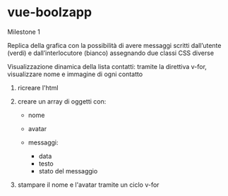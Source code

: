 # vue-boolzapp

Milestone 1

Replica della grafica con la possibilità di avere messaggi scritti dall’utente (verdi) e dall’interlocutore (bianco) assegnando due classi CSS diverse

Visualizzazione dinamica della lista contatti: tramite la direttiva v-for, visualizzare nome e immagine di ogni contatto

1. ricreare l'html

2. creare un array di oggetti con:
    - nome
    - avatar
    - messaggi:

         - data
         - testo 
         - stato del messaggio

3. stampare il nome e l'avatar tramite un ciclo v-for 
